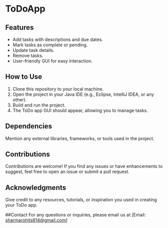 # ToDoApp

## Features

- Add tasks with descriptions and due dates.
- Mark tasks as complete or pending.
- Update task details.
- Remove tasks.
- User-friendly GUI for easy interaction.

## How to Use

1. Clone this repository to your local machine.
2. Open the project in your Java IDE (e.g., Eclipse, IntelliJ IDEA, or any other).
3. Build and run the project.
4. The ToDo app GUI should appear, allowing you to manage tasks.

## Dependencies

Mention any external libraries, frameworks, or tools used in the project.

## Contributions

Contributions are welcome! If you find any issues or have enhancements to suggest, feel free to open an issue or submit a pull request.

## Acknowledgments

Give credit to any resources, tutorials, or inspiration you used in creating your ToDo app.

##Contact
For any questions or inquiries, please email us at [Email: sharmarohits814@gmail.com]
